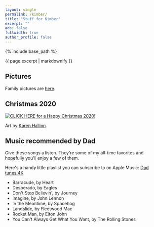 ```yaml
---
layout: single
permalink: /kimber/
title: "Stuff for Kimber"
excerpt: ""
ads: false
fullwidth: true
author_profile: false
---
```


{% include base_path %}

{{ page.excerpt | markdownify }}

## Pictures

Family pictures are [here](https://photos.todhilton.com/Personal).

## Christmas 2020

[![CLICK HERE for a Happy Christmas 2020!](/kimber/Kaylee-EverythingsShiny-byKarenHallion.jpg)](/kimber/JewelStaite-cameo.mp4)

Art by [Karen Hallion](https://www.karenhallion.com/).

## Music recommended by Dad

Give these songs a listen. They're some of my all-time favorites and hopefully you'll enjoy a few of them.

Here's a handy little playlist you can subscribe to on Apple Music: [Dad tunes 4K](https://music.apple.com/us/playlist/dad-tunes-4k/pl.u-76oNkLNsWko5xG)

* Barracude, by Heart
* Desperado, by Eagles
* Don't Stop Believin', by Journey
* Imagine, by John Lennon
* In the Meantime, by Spacehog
* Landslide, by Fleetwood Mac
* Rocket Man, by Elton John
* You Can't Always Get What You Want, by The Rolling Stones
